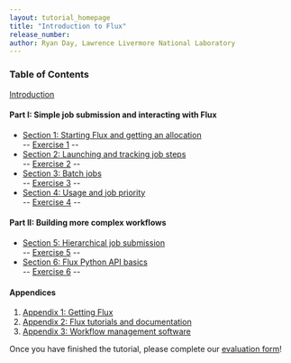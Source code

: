 ```yaml
---
layout: tutorial_homepage
title: "Introduction to Flux"
release_number:
author: Ryan Day, Lawrence Livermore National Laboratory
---
```


### Table of Contents

[Introduction](intro)
#### Part I: Simple job submission and interacting with Flux
- [Section 1: Starting Flux and getting an allocation](section1)  
 -- [Exercise 1](exercise1) --
- [Section 2: Launching and tracking job steps](section2)  
 -- [Exercise 2](exercise2) --
- [Section 3: Batch jobs](section3)  
 -- [Exercise 3](exercise3) --
- [Section 4: Usage and job priority](section4)  
 -- [Exercise 4](exercise4) --

#### Part II: Building more complex workflows
- [Section 5: Hierarchical job submission](section5)  
 -- [Exercise 5](exercise5) --
- [Section 6: Flux Python API basics](section6)  
 -- [Exercise 6](exercise6) --

#### Appendices
1. [Appendix 1: Getting Flux](appendix1)
2. [Appendix 2: Flux tutorials and documentation](appendix2)
3. [Appendix 3: Workflow management software](appendix3)

Once you have finished the tutorial, please complete our [evaluation form](https://hpc.llnl.gov/training/tutorials/evaluation-form)!
